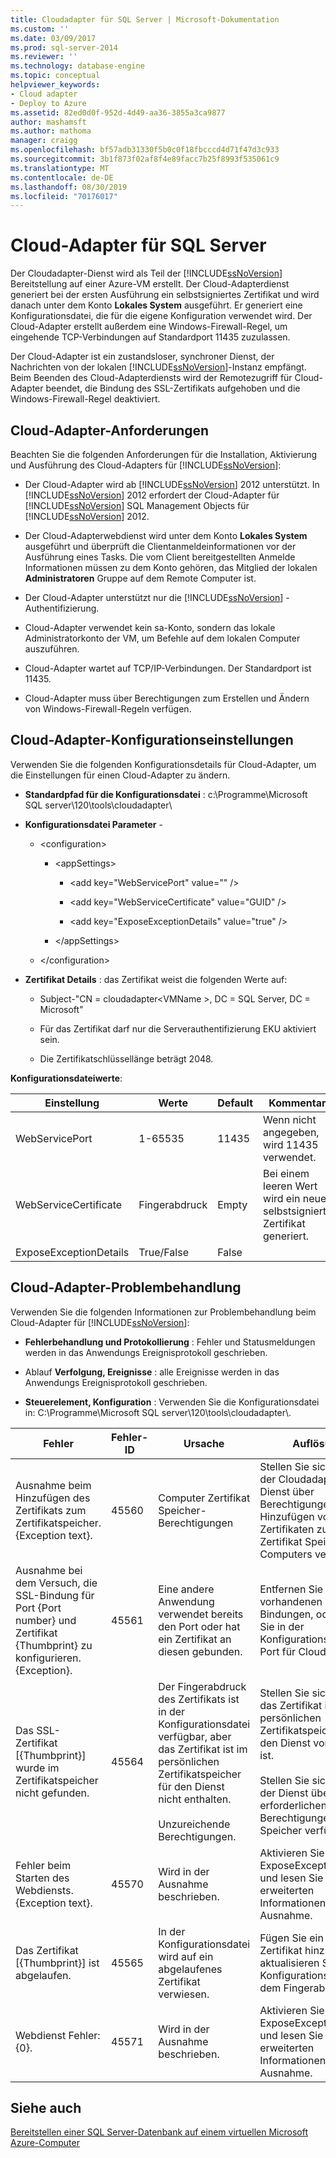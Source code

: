 ```yaml
---
title: Cloudadapter für SQL Server | Microsoft-Dokumentation
ms.custom: ''
ms.date: 03/09/2017
ms.prod: sql-server-2014
ms.reviewer: ''
ms.technology: database-engine
ms.topic: conceptual
helpviewer_keywords:
- Cloud adapter
- Deploy to Azure
ms.assetid: 82ed0d0f-952d-4d49-aa36-3855a3ca9877
author: mashamsft
ms.author: mathoma
manager: craigg
ms.openlocfilehash: bf57adb31330f5b0c0f18fbcccd4d71f47d3c933
ms.sourcegitcommit: 3b1f873f02af8f4e89facc7b25f8993f535061c9
ms.translationtype: MT
ms.contentlocale: de-DE
ms.lasthandoff: 08/30/2019
ms.locfileid: "70176017"
---
```

# <a name="cloud-adapter-for-sql-server"></a>Cloud-Adapter für SQL Server
  Der Cloudadapter-Dienst wird als Teil der [!INCLUDE[ssNoVersion](../includes/ssnoversion-md.md)] Bereitstellung auf einer Azure-VM erstellt. Der Cloud-Adapterdienst generiert bei der ersten Ausführung ein selbstsigniertes Zertifikat und wird danach unter dem Konto **Lokales System** ausgeführt. Er generiert eine Konfigurationsdatei, die für die eigene Konfiguration verwendet wird. Der Cloud-Adapter erstellt außerdem eine Windows-Firewall-Regel, um eingehende TCP-Verbindungen auf Standardport 11435 zuzulassen.  
  
 Der Cloud-Adapter ist ein zustandsloser, synchroner Dienst, der Nachrichten von der lokalen [!INCLUDE[ssNoVersion](../includes/ssnoversion-md.md)]-Instanz empfängt. Beim Beenden des Cloud-Adapterdiensts wird der Remotezugriff für Cloud-Adapter beendet, die Bindung des SSL-Zertifikats aufgehoben und die Windows-Firewall-Regel deaktiviert.  
  
## <a name="cloud-adapter-requirements"></a>Cloud-Adapter-Anforderungen  
 Beachten Sie die folgenden Anforderungen für die Installation, Aktivierung und Ausführung des Cloud-Adapters für [!INCLUDE[ssNoVersion](../includes/ssnoversion-md.md)]:  
  
-   Der Cloud-Adapter wird ab [!INCLUDE[ssNoVersion](../includes/ssnoversion-md.md)] 2012 unterstützt. In [!INCLUDE[ssNoVersion](../includes/ssnoversion-md.md)] 2012 erfordert der Cloud-Adapter für [!INCLUDE[ssNoVersion](../includes/ssnoversion-md.md)] SQL Management Objects für [!INCLUDE[ssNoVersion](../includes/ssnoversion-md.md)] 2012.  
  
-   Der Cloud-Adapterwebdienst wird unter dem Konto **Lokales System** ausgeführt und überprüft die Clientanmeldeinformationen vor der Ausführung eines Tasks. Die vom Client bereitgestellten Anmelde Informationen müssen zu dem Konto gehören, das Mitglied der lokalen **Administratoren** Gruppe auf dem Remote Computer ist.  
  
-   Der Cloud-Adapter unterstützt nur die [!INCLUDE[ssNoVersion](../includes/ssnoversion-md.md)] -Authentifizierung.  
  
-   Cloud-Adapter verwendet kein sa-Konto, sondern das lokale Administratorkonto der VM, um Befehle auf dem lokalen Computer auszuführen.  
  
-   Cloud-Adapter wartet auf TCP/IP-Verbindungen. Der Standardport ist 11435.  
  
-   Cloud-Adapter muss über Berechtigungen zum Erstellen und Ändern von Windows-Firewall-Regeln verfügen.  
  
## <a name="cloud-adapter-configuration-settings"></a>Cloud-Adapter-Konfigurationseinstellungen  
 Verwenden Sie die folgenden Konfigurationsdetails für Cloud-Adapter, um die Einstellungen für einen Cloud-Adapter zu ändern.  
  
-   **Standardpfad für die Konfigurationsdatei** : c:\Programme\Microsoft SQL server\120\tools\cloudadapter\  
  
-   **Konfigurationsdatei Parameter** -  
  
    -   \<configuration>  
  
        -   \<appSettings>  
  
            -   \<add key="WebServicePort" value="" />  
  
            -   \<add key="WebServiceCertificate" value="GUID" />  
  
            -   \<add key="ExposeExceptionDetails" value="true" />  
  
        -   \</appSettings>  
  
    -   \</configuration>  
  
-   **Zertifikat Details** : das Zertifikat weist die folgenden Werte auf:  
  
    -   Subject-"CN = cloudadapter\<VMName >, DC = SQL Server, DC = Microsoft"  
  
    -   Für das Zertifikat darf nur die Serverauthentifizierung EKU aktiviert sein.  
  
    -   Die Zertifikatschlüssellänge beträgt 2048.  
  
 **Konfigurationsdateiwerte**:  
  
|Einstellung|Werte|Default|Kommentare|  
|-------------|------------|-------------|--------------|  
|WebServicePort|1-65535|11435|Wenn nicht angegeben, wird 11435 verwendet.|  
|WebServiceCertificate|Fingerabdruck|Empty|Bei einem leeren Wert wird ein neues selbstsigniertes Zertifikat generiert.|  
|ExposeExceptionDetails|True/False|False||  
  
## <a name="cloud-adapter-troubleshooting"></a>Cloud-Adapter-Problembehandlung  
 Verwenden Sie die folgenden Informationen zur Problembehandlung beim Cloud-Adapter für [!INCLUDE[ssNoVersion](../includes/ssnoversion-md.md)]:  
  
-   **Fehlerbehandlung und Protokollierung** : Fehler und Statusmeldungen werden in das Anwendungs Ereignisprotokoll geschrieben.  
  
-   Ablauf **Verfolgung, Ereignisse** : alle Ereignisse werden in das Anwendungs Ereignisprotokoll geschrieben.  
  
-   **Steuerelement, Konfiguration** : Verwenden Sie die Konfigurationsdatei in:  C:\Programme\Microsoft SQL server\120\tools\cloudadapter\\.  
  
|Fehler|Fehler-ID|Ursache|Auflösung|  
|-----------|--------------|-----------|----------------|  
|Ausnahme beim Hinzufügen des Zertifikats zum Zertifikatspeicher. {Exception text}.|45560|Computer Zertifikat Speicher-Berechtigungen|Stellen Sie sicher, dass der Cloudadapter-Dienst über Berechtigungen zum Hinzufügen von Zertifikaten zum Zertifikat Speicher des Computers verfügt.|  
|Ausnahme bei dem Versuch, die SSL-Bindung für Port {Port number} und Zertifikat {Thumbprint} zu konfigurieren. {Exception}.|45561|Eine andere Anwendung verwendet bereits den Port oder hat ein Zertifikat an diesen gebunden.|Entfernen Sie alle vorhandenen Bindungen, oder ändern Sie in der Konfigurationsdatei den Port für Cloud-Adapter.|  
|Das SSL-Zertifikat [{Thumbprint}] wurde im Zertifikatspeicher nicht gefunden.|45564|Der Fingerabdruck des Zertifikats ist in der Konfigurationsdatei verfügbar, aber das Zertifikat ist im persönlichen Zertifikatspeicher für den Dienst nicht enthalten.<br /><br /> Unzureichende Berechtigungen.|Stellen Sie sicher, dass das Zertifikat im persönlichen Zertifikatspeicher für den Dienst vorhanden ist.<br /><br /> Stellen Sie sicher, dass der Dienst über die erforderlichen Berechtigungen für den Speicher verfügt.|  
|Fehler beim Starten des Webdiensts. {Exception text}.|45570|Wird in der Ausnahme beschrieben.|Aktivieren Sie ExposeExceptionDetails, und lesen Sie die erweiterten Informationen in der Ausnahme.|  
|Das Zertifikat [{Thumbprint}] ist abgelaufen.|45565|In der Konfigurationsdatei wird auf ein abgelaufenes Zertifikat verwiesen.|Fügen Sie ein gültiges Zertifikat hinzu, und aktualisieren Sie die Konfigurationsdatei mit dem Fingerabdruck.|  
|Webdienst Fehler: {0}.|45571|Wird in der Ausnahme beschrieben.|Aktivieren Sie ExposeExceptionDetails, und lesen Sie die erweiterten Informationen in der Ausnahme.|  
  
## <a name="see-also"></a>Siehe auch  
 [Bereitstellen einer SQL Server-Datenbank auf einem virtuellen Microsoft Azure-Computer](../relational-databases/databases/deploy-a-sql-server-database-to-a-microsoft-azure-virtual-machine.md)  
  
  
